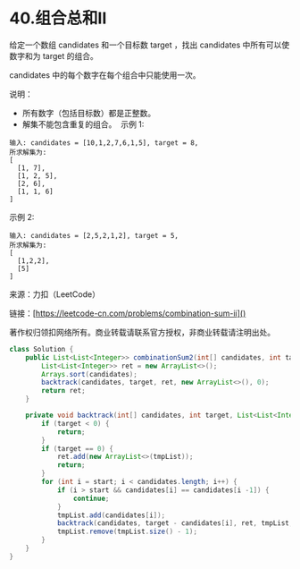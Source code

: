 # 40.组合总和II

给定一个数组 candidates 和一个目标数 target ，找出 candidates 中所有可以使数字和为 target 的组合。

candidates 中的每个数字在每个组合中只能使用一次。

说明：

- 所有数字（包括目标数）都是正整数。
- 解集不能包含重复的组合。 
示例 1:

```
输入: candidates = [10,1,2,7,6,1,5], target = 8,
所求解集为:
[
  [1, 7],
  [1, 2, 5],
  [2, 6],
  [1, 1, 6]
]
```
示例 2:

```
输入: candidates = [2,5,2,1,2], target = 5,
所求解集为:
[
  [1,2,2],
  [5]
]
```

来源：力扣（LeetCode）

链接：[https://leetcode-cn.com/problems/combination-sum-ii]()

著作权归领扣网络所有。商业转载请联系官方授权，非商业转载请注明出处。

```java
class Solution {
    public List<List<Integer>> combinationSum2(int[] candidates, int target) {
        List<List<Integer>> ret = new ArrayList<>();
        Arrays.sort(candidates);
        backtrack(candidates, target, ret, new ArrayList<>(), 0);
        return ret;
    }

    private void backtrack(int[] candidates, int target, List<List<Integer>> ret, List<Integer> tmpList, int start) {
        if (target < 0) {
            return;
        }
        if (target == 0) {
            ret.add(new ArrayList<>(tmpList));
            return;
        }
        for (int i = start; i < candidates.length; i++) {
            if (i > start && candidates[i] == candidates[i -1]) {
                continue;
            }
            tmpList.add(candidates[i]);
            backtrack(candidates, target - candidates[i], ret, tmpList, i + 1);
            tmpList.remove(tmpList.size() - 1);
        }
    }
}
```